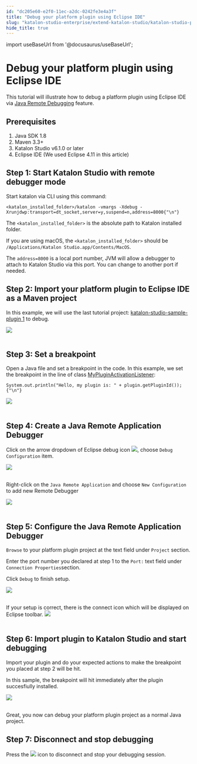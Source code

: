 ```yaml
---
id: "dc205e60-e2f0-11ec-a2dc-0242fe3e4a3f"
title: "Debug your platform plugin using Eclipse IDE"
slug: "katalon-studio-enterprise/extend-katalon-studio/katalon-studio-plugins/debug-your-platform-plugin-using-eclipse-ide"
hide_title: true
---
```

import useBaseUrl from '@docusaurus/useBaseUrl';

    

# <a id="id" class="anchor_top_offset"/><a id="ariaid-title1" class="anchor_top_offset"/>Debug your platform plugin using Eclipse IDE

    
      
<p xmlns="http://www.w3.org/1999/xhtml" className="p">This tutorial will illustrate how to debug a platform plugin   using Eclipse IDE via <a className="xref j-external-link" href="https://help.eclipse.org/2019-03/topic/org.eclipse.jdt.doc.user/tasks/task-running_and_debugging.htm" target="_blank">Java     Remote Debugging</a> feature.</p> 
    
  

## <a id="id_1" class="anchor_top_offset"/>      Prerequisites    

<ol xmlns="http://www.w3.org/1999/xhtml" className="ol"><li className="li">Java SDK 1.8</li><li className="li">Maven 3.3+</li><li className="li">Katalon Studio v6.1.0 or later</li><li className="li">Eclipse IDE (We used Eclipse 4.11 in this article)</li></ol> 

## <a id="id_2" class="anchor_top_offset"/>        Step 1: Start Katalon Studio with remote debugger            mode      

<p xmlns="http://www.w3.org/1999/xhtml" className="p">Start katalon via CLI using this command:</p> 
<pre xmlns="http://www.w3.org/1999/xhtml" className="pre codeblock"><code>&lt;katalon_installed_folder&gt;/katalon -vmargs -Xdebug -Xrunjdwp:transport=dt_socket,server=y,suspend=n,address=8000{"\n"}</code></pre> 
<p xmlns="http://www.w3.org/1999/xhtml" className="p">The <code className="ph codeph">&lt;katalon_installed_folder&gt;</code> is the   absolute path to Katalon installed folder.</p> 
<p xmlns="http://www.w3.org/1999/xhtml" className="p">If you are using macOS, the   <code className="ph codeph">&lt;katalon_installed_folder&gt;</code> should be <code className="ph codeph">/Applications/Katalon Studio.app/Contents/MacOS</code>.</p> 
<p xmlns="http://www.w3.org/1999/xhtml" className="p">The <code className="ph codeph">address=8000</code> is a local port number, JVM will   allow a debugger to attach to Katalon Studio via this port. You can   change to another port if needed.</p> 

## <a id="id_3" class="anchor_top_offset"/>        Step 2: Import your platform plugin to Eclipse IDE as a            Maven project      

<p xmlns="http://www.w3.org/1999/xhtml" className="p">In this example, we will use the last tutorial project: <a className="xref j-external-link" href="https://github.com/katalon-studio/katalon-studio-sample-plugin" target="_blank">katalon-studio-sample-plugin     1</a> to debug.</p> 
<p xmlns="http://www.w3.org/1999/xhtml" className="p">   <img className="image" src={useBaseUrl("https://github.com/katalon-studio/docs-images/raw/master/katalon-store/docs/publisher/import-plugin-project-to-eclipse-ide.png")} /><br /><br /> </p> 

## <a id="id_4" class="anchor_top_offset"/>        Step 3: Set a breakpoint      

<p xmlns="http://www.w3.org/1999/xhtml" className="p">Open a Java file and set a breakpoint in the code. In this   example, we set the breakpoint in the line of class <a className="xref j-external-link" href="https://github.com/katalon-studio/katalon-studio-sample-plugin/blob/master/src/main/java/com/mycompany/plugin/MyPluginActivationListener.java" target="_blank">MyPluginActivationListener</a>:</p> 
<pre xmlns="http://www.w3.org/1999/xhtml" className="pre codeblock"><code>System.out.println("Hello, my plugin is: " + plugin.getPluginId());{"\n"}</code></pre> 
<p xmlns="http://www.w3.org/1999/xhtml" className="p">   <img className="image" src={useBaseUrl("https://github.com/katalon-studio/docs-images/raw/master/katalon-store/docs/publisher/set-breakpoint.png")} /><br /><br /> </p> 

## <a id="id_5" class="anchor_top_offset"/>        Step 4: Create a Java Remote Application            Debugger      

<p xmlns="http://www.w3.org/1999/xhtml" className="p">Click on the arrow dropdown of Eclipse debug icon <img className="image" src={useBaseUrl("https://github.com/katalon-studio/docs-images/raw/master/katalon-store/docs/publisher/debug-icon.png")} />, choose <code className="ph codeph">Debug Configuration</code> item.</p> 
<p xmlns="http://www.w3.org/1999/xhtml" className="p">   <img className="image" src={useBaseUrl("https://github.com/katalon-studio/docs-images/raw/master/katalon-store/docs/publisher/debug-configurations.png")} /><br /><br /> </p> 
<p xmlns="http://www.w3.org/1999/xhtml" className="p">Right-click on the <code className="ph codeph">Java Remote Application</code> and   choose <code className="ph codeph">New Configuration</code> to add new Remote   Debugger</p> 
<p xmlns="http://www.w3.org/1999/xhtml" className="p">   <img className="image" src={useBaseUrl("https://github.com/katalon-studio/docs-images/raw/master/katalon-store/docs/publisher/new-configuration.png")} /><br /><br /> </p> 

## <a id="id_6" class="anchor_top_offset"/> Step 5: Configure the Java Remote Application Debugger 

<p xmlns="http://www.w3.org/1999/xhtml" className="p"> <code className="ph codeph">Browse</code> to your platform plugin project at the text field under <code className="ph codeph">Project</code> section.</p> 
<p xmlns="http://www.w3.org/1999/xhtml" className="p">Enter the port number you declared at step 1 to the <code className="ph codeph">Port:</code> text field under <code className="ph codeph">Connection Properties</code>section.</p> 
<p xmlns="http://www.w3.org/1999/xhtml" className="p">Click <code className="ph codeph">Debug</code> to finish setup.</p> 
<p xmlns="http://www.w3.org/1999/xhtml" className="p"> <img className="image" src={useBaseUrl("https://github.com/katalon-studio/docs-images/raw/master/katalon-store/docs/publisher/new-remote-debugger.png")} /><br /><br /> </p> 
<p xmlns="http://www.w3.org/1999/xhtml" className="p">If your setup is correct, there is the connect icon which will be displayed on Eclipse toolbar. <img className="image" src={useBaseUrl("https://github.com/katalon-studio/docs-images/raw/master/katalon-store/docs/publisher/stop-debug-icon.png")} /><br /><br /></p> 

## <a id="id_7" class="anchor_top_offset"/>        Step 6: Import plugin to Katalon Studio and start            debugging      

<p xmlns="http://www.w3.org/1999/xhtml" className="p">Import your plugin and do your expected actions to make the   breakpoint you placed at step 2 will be hit.</p> 
<p xmlns="http://www.w3.org/1999/xhtml" className="p">In this sample, the breakpoint will hit immediately after the   plugin succesfiully installed.</p> 
<p xmlns="http://www.w3.org/1999/xhtml" className="p">   <img className="image" src={useBaseUrl("https://github.com/katalon-studio/docs-images/raw/master/katalon-store/docs/publisher/breakpoint-hit.png")} /><br /><br /> </p> 
<p xmlns="http://www.w3.org/1999/xhtml" className="p">Great, you now can debug your platform plugin project as a   normal Java project.</p> 

## <a id="id_8" class="anchor_top_offset"/>        Step 7: Disconnect and stop debugging      

<p xmlns="http://www.w3.org/1999/xhtml" className="p">Press the <img className="image" src={useBaseUrl("https://github.com/katalon-studio/docs-images/raw/master/katalon-store/docs/publisher/stop-debug-icon.png")} /> icon to disconnect and stop your debugging session.</p> 
